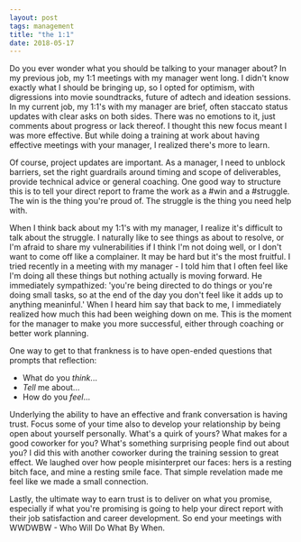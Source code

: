 ```yaml
---
layout: post
tags: management
title: "the 1:1"
date: 2018-05-17
---
```


Do you ever wonder what you should be talking to your manager about? In my previous job, my 1:1 meetings with my manager went long. I didn't know exactly what I should be bringing up, so I opted for optimism, with digressions into movie soundtracks, future of adtech and ideation sessions. In my current job, my 1:1's with my manager are brief, often staccato status updates with clear asks on both sides. There was no emotions to it, just comments about progress or lack thereof. I thought this new focus meant I was more effective. But while doing a training at work about having effective meetings with your manager, I realized there's more to learn.

Of course, project updates are important. As a manager, I need to unblock barriers, set the right guardrails around timing and scope of deliverables, provide technical advice or general coaching. One good way to structure this is to tell your direct report to frame the work as a #win and a #struggle. The win is the thing you're proud of. The struggle is the thing you need help with.

When I think back about my 1:1's with my manager, I realize it's difficult to talk about the struggle. I naturally like to see things as about to resolve, or I'm afraid to share my vulnerabilities if I think I'm not doing well, or I don't want to come off like a complainer. It may be hard but it's the most fruitful. I tried recently in a meeting with my manager - I told him that I often feel like I'm doing all these things but nothing actually is moving forward. He immediately sympathized: 'you're being directed to do things or you're doing small tasks, so at the end of the day you don't feel like it adds up to anything meaninful.' When I heard him say that back to me, I immediately realized how much this had been weighing down on me. This is the moment for the manager to make you more successful, either through coaching or better work planning.

One way to get to that frankness is to have open-ended questions that prompts that reflection:
* What do you _think_...
* _Tell_ me about...
* How do you _feel_...

Underlying the ability to have an effective and frank conversation is having trust. Focus some of your time also to develop your relationship by being open about yourself personally. What's a quirk of yours? What makes for a good coworker for you? What's something surprising people find out about you? I did this with another coworker during the training session to great effect. We laughed over how people misinterpret our faces: hers is a resting bitch face, and mine a resting smile face. That simple revelation made me feel like we made a small connection.

Lastly, the ultimate way to earn trust is to deliver on what you promise, especially if what you're promising is going to help your direct report with their job satisfaction and career development. So end your meetings with WWDWBW - Who Will Do What By When.
